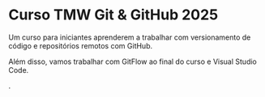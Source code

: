 # Curso TMW Git & GitHub 2025

Um curso para iniciantes aprenderem a trabalhar com versionamento
de código e repositórios remotos com GitHub.

Além disso, vamos trabalhar com GitFlow ao final do curso e 
Visual Studio Code.

.
